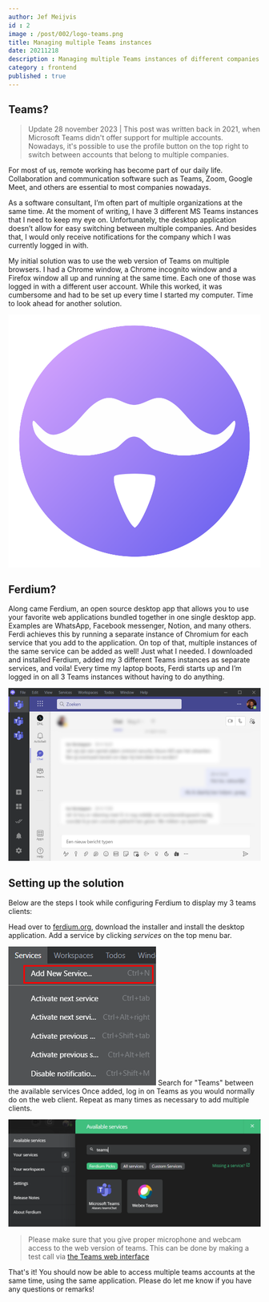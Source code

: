 ```yaml
---
author: Jef Meijvis
id : 2
image : /post/002/logo-teams.png
title: Managing multiple Teams instances
date: 20211218
description : Managing multiple Teams instances of different companies can be a real hassle. I quickly showcase the solution I ended up using with the help of Ferdi.
category : frontend
published : true
---
```


## Teams?

> Update 28 november 2023 | This post was written back in 2021, when Microsoft Teams didn't offer support for multiple accounts. Nowadays, it's possible to use the profile button on the top right to switch between accounts that belong to multiple companies. 


For most of us, remote working has become part of our daily life. Collaboration and communication software such as Teams, Zoom, Google Meet, and others are essential to most companies nowadays.

As a software consultant, I’m often part of multiple organizations at the same time. At the moment of writing, I have 3 different MS Teams instances that I need to keep my eye on. Unfortunately, the desktop application doesn’t allow for easy switching between multiple companies. And besides that, I would only receive notifications for the company which I was currently logged in with.

My initial solution was to use the web version of Teams on multiple browsers. I had a Chrome window, a Chrome incognito window and a Firefox window all up and running at the same time. Each one of those was logged in with a different user account. While this worked, it was cumbersome and had to be set up every time I started my computer. Time to look ahead for another solution.

![Ferdium Logo [small]](images/ferdi-logo.png)


## Ferdium?
Along came Ferdium, an open source desktop app that allows you to use your favorite web applications bundled together in one single desktop app. Examples are WhatsApp, Facebook messenger, Notion, and many others. Ferdi achieves this by running a separate instance of Chromium for each service that you add to the application. On top of that, multiple instances of the same service can be added as well! Just what I needed. I downloaded and installed Ferdium, added my 3 different Teams instances as separate services, and voila! Every time my laptop boots, Ferdi starts up and I’m logged in on all 3 Teams instances without having to do anything.

![Teams interface in Ferdi](images/ferdi-teams.png)


## Setting up the solution
Below are the steps I took while configuring Ferdium to display my 3 teams clients:

Head over to [ferdium.org](https://ferdium.org/), download the installer and install the desktop application.
Add a service by clicking *services* on the top menu bar.

![Add a new service via the context menu [medium]](images/add-new-service.png)
Search for "Teams" between the available services
Once added, log in on Teams as you would normally do on the web client.
Repeat as many times as necessary to add multiple clients.

![Search for teams](images/adding-teams.png)

> Please make sure that you give proper microphone and webcam access to the web version of teams. This can be done by making a test call via [the Teams web interface](https://teams.microsoft.com/)


That's it! You should now be able to access multiple teams accounts at the same time, using the same application. Please do let me know if you have any questions or remarks!
